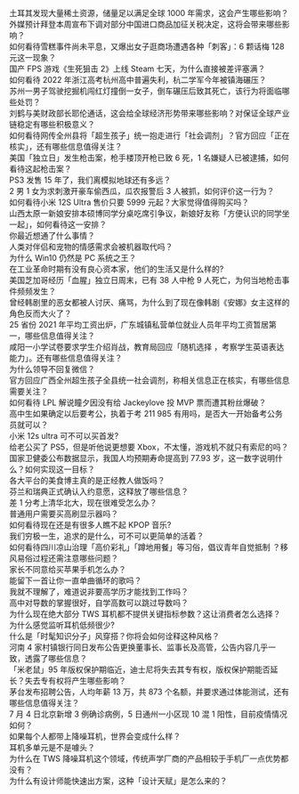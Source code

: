 土耳其发现大量稀土资源，储量足以满足全球 1000 年需求，这会产生哪些影响？  
外媒预计拜登本周宣布下调对部分中国进口商品加征关税决定，这将会带来哪些影响？  
如何看待雪糕事件尚未平息，又爆出女子逛商场遭遇各种「刺客」：6 颗话梅 128 元这一现象？  
国产 FPS 游戏《生死狙击 2》上线 Steam 七天，为什么直接被差评塞满？  
如何看待 2022 年浙江高考杭州高中普遍失利，杭二学军今年被镇海碾压？  
苏州一男子驾驶挖掘机闯红灯撞倒一女子，倒车碾压后致其死亡，该行为将面临哪些处罚？  
刘鹤与美财政部长耶伦通话，这会给全球经济形势带来哪些影响？对保证全球产业链稳定有哪些积极意义？  
如何看待网传全州县将「超生孩子」统一抱走进行「社会调剂」？官方回应「正在核实」，还有哪些信息值得关注？  
美国「独立日」发生枪击案，枪手楼顶开枪已致 6 死，1 名嫌疑人已被逮捕，如何看待这起枪击案？  
PS3 发售 15 年了，我们离模拟地球还有多远？  
2 男 1 女为求刺激开豪车偷西瓜，瓜农报警后 3 人被抓，如何评价这一行为？  
如何看待小米 12S Ultra 售价只要 5999 元起？大家觉得值得购买吗？  
山西太原一新娘安排本硕博同学分桌吃席引争议，新娘好友称「方便认识的同学坐一起」，如何看待这一安排？  
你最近想通了什么事情？  
人类对伴侣和宠物的情感需求会被机器取代吗？  
为什么 Win10 仍然是 PC 系统之王？  
在工业革命时期有没有良心资本家，他们的生活又是什么样的?  
美国芝加哥经历「血腥」独立日周末，已有 38 人中枪 9 人死亡，为何当地枪击事件频频发生？  
曾经韩剧里的恶女都被人讨厌、痛骂，为什么到了现在像韩剧《安娜》女主这样的角色反而大火了？  
25 省份 2021 年平均工资出炉，广东城镇私营单位就业人员年平均工资暂居第一，哪些信息值得关注？  
咸阳一小学试卷要求学生介绍肖战，教育局回应「随机选择 ，考察学生英语表达能力」。还有哪些信息值得关注？  
为什么领导不回复微信？  
官方回应广西全州超生孩子全县统一社会调剂，称相关信息正在核实，有哪些信息需要关注？  
如何看待 LPL 解说瞳夕因没有给 Jackeylove 投 MVP 票而遭其粉丝爆破？  
高中生如果确定以后要考公，执着于考 211 985 有用吗，是否大一开始备考公务员就可以？  
小米 12s ultra 可不可以买首发?  
给老公买了 PS5，但是听他说更想要 Xbox，不太懂，游戏机不就只有索尼的吗？  
国家卫健委公布数据显示，我国人均预期寿命提高到 77.93 岁，这一数字说明什么？如何实现这一目标？  
各大平台的美食博主真的是正经教人做饭吗？  
芬兰和瑞典正式确认入约意愿，这释放了哪些信息？  
差 1 分考上清华北大，现在很难受怎么办？  
普通用户需要买高刷显示器吗？  
如何看待现在还是有很多人瞧不起 KPOP 音乐?  
我们穷极一生，追求的是什么，可不可以更简单的活着？  
如何看待四川凉山治理「高价彩礼」「蹲地用餐」等习俗，倡议青年自觉抵制 ？移风易俗过程还需注意哪些问题？  
家长不同意给买苹果手机怎么办？  
能留下一首让你一直单曲循环的歌吗？  
我就不理解了，难道说非要高学历才能找到工作吗？  
高中对导数的掌握很好，自学高数可以跳过导数吗？  
为什么现在绝大部分 TWS 耳机都不提供关键指标参数？这让消费者怎么选择？  
为什么感觉监听耳机低频很少?  
什么是「时髦知识分子」风穿搭？你将会如何诠释这种风格？  
河南 4 家村镇银行同日发布公告更换董事长、监事长及高管，公告内容几乎一致，透露了哪些信息？  
「米老鼠」95 年版权保护期临近，迪士尼将失去其专有权，版权保护期能否延长？失去专有权将产生哪些影响？  
茅台发布招聘公告，人均年薪 13 万，共 873 个名额，并要求通过体能测试，还有哪些信息值得关注？  
7 月 4 日北京新增 3 例确诊病例，5 日通州一小区现 10 混 1 阳性，目前疫情情况如何？  
如果每个人都带上降噪耳机，世界会变成什么样？  
耳机多单元是不是噱头？  
为什么在 TWS 降噪耳机这个领域，传统声学厂商的产品相较于手机厂一点优势都没有？  
为什么有设计师能快速出方案，这种「设计天赋」是怎么来的？  

